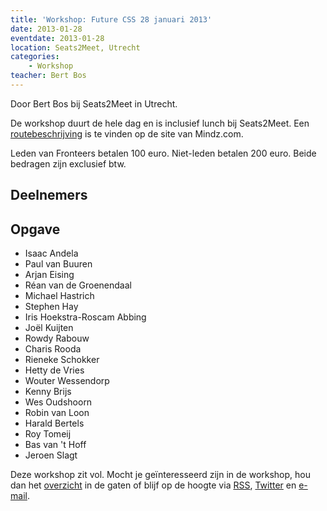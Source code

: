 ```yaml
---
title: 'Workshop: Future CSS 28 januari 2013'
date: 2013-01-28
eventdate: 2013-01-28
location: Seats2Meet, Utrecht
categories:
    - Workshop
teacher: Bert Bos
---
```


Door Bert Bos bij Seats2Meet in Utrecht.

De workshop duurt de hele dag en is inclusief lunch bij Seats2Meet. Een [routebeschrijving](http://www.mindz.com/plazas/Seats2meet_com_Utrecht/pages/Routebeschrijving_en_contact) is te vinden op de site van Mindz.com.

Leden van Fronteers betalen 100 euro. Niet-leden betalen 200 euro. Beide bedragen zijn exclusief btw.

## Deelnemers

## Opgave

-   Isaac Andela
-   Paul van Buuren
-   Arjan Eising
-   Réan van de Groenendaal
-   Michael Hastrich
-   Stephen Hay
-   Iris Hoekstra-Roscam Abbing
-   Joël Kuijten
-   Rowdy Rabouw
-   Charis Rooda
-   Rieneke Schokker
-   Hetty de Vries
-   Wouter Wessendorp
-   Kenny Brijs
-   Wes Oudshoorn
-   Robin van Loon
-   Harald Bertels
-   Roy Tomeij
-   Bas van 't Hoff
-   Jeroen Slagt

Deze workshop zit vol. Mocht je geïnteresseerd zijn in de workshop, hou dan het [overzicht](/workshops) in de gaten of blijf op de hoogte via [RSS](http://feeds.feedburner.com/FronteersWorkshops), [Twitter](https://twitter.com/fronteers) en [e-mail](/workshops#per-mail).
